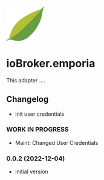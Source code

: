 <img src="admin/emporia.png" width="100">

# ioBroker.emporia

This adapter ....

## Changelog
- init user credentials
<!--
  Placeholder for the next version (at the beginning of the line):
  ### **WORK IN PROGRESS**
-->
 ### **WORK IN PROGRESS**
 - Maint: Changed User Credentials

### 0.0.2 (2022-12-04)
- initial version